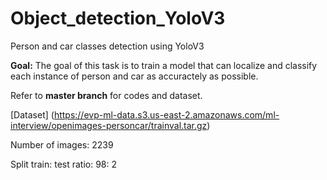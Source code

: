 # Object_detection_YoloV3
Person and car classes detection using YoloV3

**Goal:**
The goal of this task is to train a model that can localize and classify each instance of person and car as accuractely as possible.

Refer to **master branch** for codes and dataset.

[Dataset] (https://evp-ml-data.s3.us-east-2.amazonaws.com/ml-interview/openimages-personcar/trainval.tar.gz)

Number of images: 2239

Split train: test ratio: 98: 2
